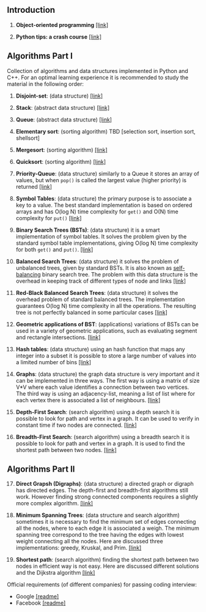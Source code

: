 
Introduction
-------------

1. **Object-oriented programming** [[link]](./oo-programming)

2. **Python tips: a crash course** [[link]](./python-tips)


Algorithms Part I
-----------------

Collection of algorithms and data structures implemented in Python and C++. For an optimal learning experience it is recommended to study the material in the following order:

1. **Disjoint-set**: (data structure) [[link]](./disjoint-set)

2. **Stack**: (abstract data structure) [[link]](./stack)

3. **Queue**: (abstract data structure) [[link]](./queue)

4. **Elementary sort**: (sorting algorithm) TBD [selection sort, insertion sort, shellsort]

5. **Mergesort**: (sorting algorithm) [[link]](./mergesort)

6. **Quicksort**: (sorting algorithm) [[link]](./quicksort)

7. **Priority-Queue**: (data structure) similarly to a Queue it stores an array of values, but when `pop()` is called the largest value (higher priority) is returned [[link]](./priority-queue)

8. **Symbol Tables**: (data structure) the primary purpose is to associate a key to a value. The best standard implementation is based on ordered arrays and has O(log N) time complexity for `get()` and O(N) time complexity for `put()` [[link]](./symbol-tables)

9. **Binary Search Trees (BSTs)**: (data structure) it is a smart implementation of symbol tables. It solves the problem given by the standard symbol table implementations, giving O(log N) time complexity for both `get()` and `put()`. [[link]](./binary-search-trees)

10. **Balanced Search Trees**: (data structure) it solves the problem of unbalanced trees, given by standard BSTs. It is also known as [self-balancing](https://en.wikipedia.org/wiki/Self-balancing_binary_search_tree) binary search tree. The problem with this data structure is the overhead in keeping track of different types of node and links [[link]](./balanced-search-trees)

11. **Red-Black Balanced Search Trees**: (data structure) it solves the overhead problem of standard balanced trees. The implementation guarantees O(log N) time complexity in all the operations. The resulting tree is not perfectly balanced in some particular cases [[link]](./red-black-balanced-search-trees)

12. **Geometric applications of BST**: (applications) variations of BSTs can be used in a variety of geometric applications, such as evaluating segment and rectangle intersections. [[link]](./geometric-bst)

13. **Hash tables**: (data structure) using an hash function that maps any integer into a subset it is possible to store a large number of values into a limited number of bins [[link]](./hash-functions)

14. **Graphs**: (data structure) the graph data structure is very important and it can be implemented in three ways. The first way is using a matrix of size V*V where each value identifies a connection between two vertices. The third way is using an adjacency-list, meaning a list of list where for each vertex there is associated a list of neighbours. [[link]](./graph)

15. **Depth-First Search**: (search algorithm) using a depth search it is possible to look for path and vertex in a graph. It can be used to verify in constant time if two nodes are connected. [[link]](./depth-first-search)

16. **Breadth-First Search**: (search algorithm) using a breadth search it is possible to look for path and vertex in a graph. It is used to find the shortest path between two nodes. [[link]](./breadth-first-search)

Algorithms Part II
------------------

17. **Direct Grapsh (Digraphs)**: (data structure) a directed graph or digraph has directed edges. The depth-first and breadth-first algorithms still work. However finding strong connected components requires a slightly more complex algorithm. [[link]](./digraph)

18. **Minimum Spanning Trees**: (data structure and search algorithm) sometimes it is necessary to find the minimum set of edges connecting all the nodes, where to each edge it is associated a weigh. The minimum spanning tree correspond to the tree having the edges with lowest weight connecting all the nodes. Here are discussed three implementations: greedy, Kruskal, and Prim. [[link]](./minimum-spanning-trees)

19. **Shortest path**: (search algorithm) finding the shortest path between two nodes in efficient way is not easy. Here are discussed different solutions and the Dijkstra algorithm [[link]](./shortest-path)

Official requirements (of different companies) for passing coding interview:

- Google [[readme]](./interview/google.md)
- Facebook [[readme]](./interview/facebook.md)
